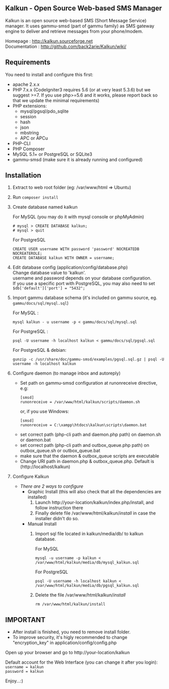 ## Kalkun - Open Source Web-based SMS Manager
Kalkun is an open source web-based SMS (Short Message Service) manager. It uses gammu-smsd (part of gammu family) as SMS gateway engine to deliver and retrieve messages from your phone/modem.

Homepage : http://kalkun.sourceforge.net  
Documentation : http://github.com/back2arie/Kalkun/wiki/

## Requirements
You need to install and configure this first:
* apache 2.x.x
* PHP 7.x.x (CodeIgniter3 requires 5.6 (or at very least 5.3.6) but we suggest >=7. If you use php>=5.6 and it works, please report back so that we update the minimal requirements)
* PHP extensions:
  * mysql/pgsql/pdo_sqlite
  * session
  * hash
  * json
  * mbstring
  * APC or APCu
* PHP-CLI
* PHP Composer
* MySQL 5.1+ or PostgreSQL or SQLite3
* gammu-smsd (make sure it is already running and configured)

## Installation

1. Extract to web root folder (eg: /var/www/html => Ubuntu)
1. Run `composer install` 
1. Create database named kalkun

   For MySQL (you may do it with mysql console or phpMyAdmin)
     ```
     # mysql > CREATE DATABASE kalkun;
     # mysql > quit
     ```
   For PostgreSQL
    ```
    CREATE USER username WITH password 'password' NOCREATEDB NOCREATEROLE;
    CREATE DATABASE kalkun WITH OWNER = username;
    ```
1. Edit database config (application/config/database.php)  
   Change database value to 'kalkun'.  
   username and password depends on your database configuration.  
   If you use a specific port with PostgreSQL, you may also need to set
   `$db['default']['port'] = "5432";`

1. Import gammu database schema (it's included on gammu source, eg. `gammu/docs/sql/mysql.sql`)

    For MySQL : 
    ```
    mysql kalkun - u username -p < gammu/docs/sql/mysql.sql
    ```
    For PostgreSQL : 
    ```
    psql -U username -h localhost kalkun < gammu/docs/sql/pgsql.sql
    ```
    For PostgreSQL & debian:
    ```
    gunzip -c /usr/share/doc/gammu-smsd/examples/pgsql.sql.gz | psql -U username -h localhost kalkun
    ```
1. Configure daemon (to manage inbox and autoreply)
   -  Set path on gammu-smsd configuration at runonreceive directive, e.g:
      ```
      [smsd]
      runonreceive = /var/www/html/kalkun/scripts/daemon.sh
      ```
      or, if you use Windows:
      ```
      [smsd]
      runonreceive = C:\xampp\htdocs\kalkun\scripts\daemon.bat
      ```
   - set correct path (php-cli path and daemon.php path) on daemon.sh or daemon.bat
   - set correct path (php-cli path and outbox_queue.php path) on outbox_queue.sh or outbox_queue.bat
   - make sure that the daemon & outbox_queue scripts are executable
   - Change URI path in daemon.php & outbox_queue.php. Default is (http://localhost/kalkun)
1. Configure Kalkun
    - _There are 2 ways to configure_
        - Graphic Install (this will also check that all the dependencies are installed)  
          1. Launch http://your-location/kalkun/index.php/install, and follow instruction there
          1. Finally delete file /var/www/html/kalkun/*install* in case the installer didn't do so.
        - Manual Install 
          1. Import sql file located in kalkun/media/db/ to kalkun database.
        
             For MySQL
             ```
             mysql -u username -p kalkun < /var/www/html/kalkun/media/db/mysql_kalkun.sql
             ```
             For PostgreSQL
             ```
             psql -U username -h localhost kalkun < /var/www/html/kalkun/media/db/pgsql_kalkun.sql
             ```
           2. Delete the file /var/www/html/kalkun/*install* 
           
              `rm /var/www/html/kalkun/install`
## IMPORTANT
  * After install is finished, you need to remove install folder.
  * To improve security, it's higly recommended to change "encryption_key" in application/config/config.php

Open up your browser and go to http://your-location/kalkun

Default account for the Web Interface (you can change it after you login):  
`username = kalkun`  
`password = kalkun`

Enjoy...:)
